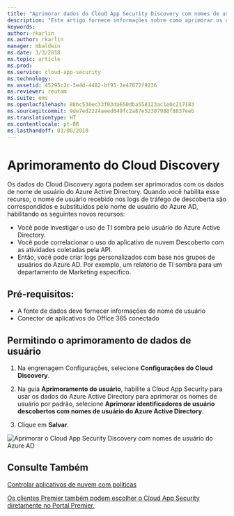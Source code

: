 ```yaml
---
title: "Aprimorar dados do Cloud App Security Discovery com nomes de usuário do Azure AD | Microsoft Docs"
description: "Este artigo fornece informações sobre como aprimorar os dados do Cloud App Security Discovery com nomes de usuário do Azure AD."
keywords: 
author: rkarlin
ms.author: rkarlin
manager: mbaldwin
ms.date: 3/3/2018
ms.topic: article
ms.prod: 
ms.service: cloud-app-security
ms.technology: 
ms.assetid: 45295c2c-3e4d-4482-bf95-2e47072f9236
ms.reviewer: reutam
ms.suite: ems
ms.openlocfilehash: 88bc530ec33f03da650dba558123ac1e0c217183
ms.sourcegitcommit: 9de7ed2224aeed049fc2a87e52307988f8837eeb
ms.translationtype: HT
ms.contentlocale: pt-BR
ms.lasthandoff: 03/08/2018
---
```

# <a name="cloud-discovery-enrichment"></a>Aprimoramento do Cloud Discovery

Os dados do Cloud Discovery agora podem ser aprimorados com os dados de nome de usuário do Azure Active Directory. Quando você habilita esse recurso, o nome de usuário recebido nos logs de tráfego de descoberta são correspondidos e substituídos pelo nome de usuário do Azure AD, habilitando os seguintes novos recursos:
-   Você pode investigar o uso de TI sombra pelo usuário do Azure Active Directory.
-   Você pode correlacionar o uso do aplicativo de nuvem Descoberto com as atividades coletadas pela API.
-   Então, você pode criar logs personalizados com base nos grupos de usuários do Azure AD. Por exemplo, um relatório de TI sombra para um departamento de Marketing específico.


## <a name="prerequisites"></a>Pré-requisitos:
- A fonte de dados deve fornecer informações de nome de usuário
- Conector de aplicativos do Office 365 conectado

## <a name="enabling-user-data-enrichment"></a>Permitindo o aprimoramento de dados de usuário 
    
1. Na engrenagem Configurações, selecione **Configurações do Cloud Discovery**.
     
2. Na guia **Aprimoramento do usuário**, habilite a Cloud App Security para usar os dados do Azure Active Directory para aprimorar os nomes de usuário por padrão, selecione **Aprimorar identificadores de usuário descobertos com nomes de usuário do Azure Active Directory**.

3. Clique em **Salvar**.
 
![Aprimorar o Cloud App Security Discovery com nomes de usuário do Azure AD](./media/discovery-enrichment.png)
  

  
      
## <a name="see-also"></a>Consulte Também  
[Controlar aplicativos de nuvem com políticas](control-cloud-apps-with-policies.md)   

[Os clientes Premier também podem escolher o Cloud App Security diretamente no Portal Premier.](https://premier.microsoft.com/)  
    
      
  